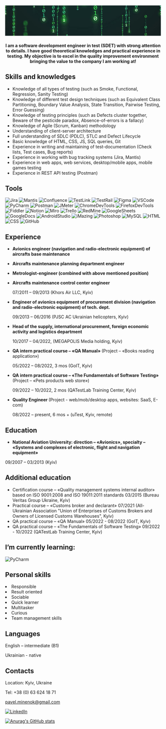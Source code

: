 [![Header](https://github.com/minenokpp/minenokpp/blob/master/assets/matrix_intro_cutted.jpg)](https://www.linkedin.com/in/pavel-minenok)

<center>

#### I am a software development engineer in test (SDET) with strong attention to details. I have good theoretical knowledges and practical experience in testing. My objective is to excel in the quality improvement environment bringing the value to the company I am working at!

</center>

## Skills and knowledges

- Knowledge of all types of testing (such as Smoke, Functional,
  Regression, Sanity Testing)
- Knowledge of different test design techniques (such as
  Equivalent Class Partitioning, Boundary Value Analysis, State
  Transition, Pairwise Testing, Error Guessing)
- Knowledge of testing principles (such as Defects cluster
  together, Beware of the pesticide paradox, Absence-of-errors is
  a fallacy)
- Knowledge of Agile (Scrum, Kanban) methodology
- Understanding of client-server architecture
- Full understanding of SDLC (PDLC), STLC and Defect Lifecycle
- Basic knowledge of HTML, CSS, JS, SQL queries, Git
- Experience in writing and maintaining of test-documentation
  (Check lists, Test cases, Bug reports)
- Experience in working with bug tracking systems (Jira, Mantis)
- Experience in web apps, web services, desktop/mobile apps,
  mobile games testing
- Experience in REST API testing (Postman)

## Tools

![Jira](https://img.shields.io/badge/-Jira-090909?style=for-the-badge&logo=Jira&logoColor=47C5FB)
![Mantis](https://img.shields.io/badge/-Mantis-090909?style=for-the-badge&logo=OpenBugBounty&logoColor=00D1B2)
![Confluence](https://img.shields.io/badge/-Confluence-090909?style=for-the-badge&logo=Confluence&logoColor=47C5FB)
![TestLink](https://img.shields.io/badge/-TestLink-090909?style=for-the-badge&logo=Chainlink&logoColor=FCC624)
![TestRail](https://img.shields.io/badge/-TestRail-090909?style=for-the-badge&logo=TrainerRoad&logoColor=154360)
![Figma](https://img.shields.io/badge/-Figma-090909?style=for-the-badge&logo=Figma&logoColor=A569BD)
![VSCode](https://img.shields.io/badge/-VSCode-090909?style=for-the-badge&logo=VisualStudioCode&logoColor=2E86C1)
![PyCharm](https://img.shields.io/badge/-PyCharm-090909?style=for-the-badge&logo=PyCharm&logoColor=ABB2B9)
![Postman](https://img.shields.io/badge/-Postman-090909?style=for-the-badge&logo=postman&logoColor=FF6C37)
![JMeter](https://img.shields.io/badge/-JMeter-090909?style=for-the-badge&logo=ApacheJMeter&logoColor=D22128)
![ChromeDevTools](https://img.shields.io/badge/-Chrome_DT-090909?style=for-the-badge&logo=GoogleChrome&logoColor=4285F4)
![FirefoxDevTools](https://img.shields.io/badge/-Firefox_DT-090909?style=for-the-badge&logo=FirefoxBrowser&logoColor=FF7139)
![Fiddler](https://img.shields.io/badge/-Fiddler-090909?style=for-the-badge&logo=FoursquareCityGuide&logoColor=18A303)
![Notion](https://img.shields.io/badge/-Notion-090909?style=for-the-badge&logo=Notion&logoColor=FFFFFF)
![Miro](https://img.shields.io/badge/-Miro-090909?style=for-the-badge&logo=Miro&logoColor=FABE04)
![Trello](https://img.shields.io/badge/-Trello-090909?style=for-the-badge&logo=Trello&logoColor=0052CC)
![RedMine](https://img.shields.io/badge/-RedMine-090909?style=for-the-badge&logo=RedMine&logoColor=B32024)
![GoogleSheets](https://img.shields.io/badge/-Google_Sheets-090909?style=for-the-badge&logo=GoogleSheets&logoColor=34A853)
![GoogleDocs](https://img.shields.io/badge/-Google_Docs-090909?style=for-the-badge&logo=GoogleSheets&logoColor=47C5FB)
![AndroidStudio](https://img.shields.io/badge/-Android_Studio-090909?style=for-the-badge&logo=AndroidStudio&logoColor=3DDC84)
![iMazing](https://img.shields.io/badge/-iMazing-090909?style=for-the-badge&logo=Statuspage&logoColor=DC04FA)
![Photoshop](https://img.shields.io/badge/-Adobe_Photoshop-090909?style=for-the-badge&logo=AdobePhotoshop&logoColor=31A8FF)
![MySQL](https://img.shields.io/badge/-MYSQL-090909?style=for-the-badge&logo=MySQL&logoColor=4479A1)
![HTML](https://img.shields.io/badge/-HTML-090909?style=for-the-badge&logo=HTML5&logoColor=E34F26)
![CSS](https://img.shields.io/badge/-CSS-090909?style=for-the-badge&logo=CSS3&logoColor=1572B6)
![GitHub](https://img.shields.io/badge/-GitHub-090909?style=for-the-badge&logo=GitHub&logoColor=FFFFFF)

## Experience

<b>

- Avionics engineer (navigation and radio-electronic equipment) of aircrafts base maintenance
- Aircrafts maintenance planning department engineer
- Metrologist-engineer (combined with above mentioned position)
- Aircrafts maintenance control center engineer</b>

  07/2011 – 09/2013 (Khors Air LLC, Kyiv)

<b>

- Engineer of avionics equipment of procurement division
  (navigation and radio-electronic equipment) of tech. dept.</b>

  09/2013 – 06/2016 (PJSC AC Ukrainian helicopters, Kyiv)

<b>

- Head of the supply, international procurement, foreign economic activity and logistics department </b>

  10/2017 – 04/2022, (MEGAPOLIS Media holding, Kyiv)

<b>

- QA intern practical course – «QA Manual» </b>
  (Project – «Books reading application»)

  05/2022 – 08/2022, 3 mos (GoIT, Kyiv)

<b>

- QA intern practical course – «The Fundamentals of Software Testing» </b>
  (Project – «Pets products web store»)

  09/2022 – 10/2022, 2 mos (QATestLab Training Center, Kyiv)

<b>

- Quality Engineer </b>
  (Project - web/mob/desktop apps, websites: SaaS, E-com)

  08/2022 – present, 6 mos + (uTest, Kyiv, remote)

## Education

<b>
 
 - National Aviation University: direction – «Avionics», specialty –
 «Systems and complexes of electronic, flight and navigation
 equipment»</b>

09/2007 – 03/2013 (Kyiv)

## Additional education

- Certification course – «Quality management systems internal
  auditor» based on ISO 9001:2008 and ISO 19011:2011 standards
  03/2015 (Bureau Veritas Group Ukraine, Kyiv)
- Practical course – «Customs broker and declarant»
  07/2021 (All-Ukrainian Association "Union of Enterprises of Customs
  Brokers and Owners of Licensed Customs Warehouses", Kyiv)
- QA practical course – «QA Manual»
  05/2022 - 08/2022 (GoIT, Kyiv)
- QA practical course – «The Fundamentals of Software Testing»
  09/2022 - 10/2022 (QATestLab Training Center, Kyiv)

## I’m currently learning:

![PyCharm](https://img.shields.io/badge/-PyCharm-090909?style=for-the-badge&logo=PyCharm&logoColor=ABB2B9)

## Personal skills

<li>Responsible</li>
<li>Result oriented</li>
<li>Sociable</li>
<li>Quick learner</li>
<li>Multitasker</li>
<li>Curious</li>
<li>Team management skills</li>

## Languages

English – intermediate (B1)

Ukrainian - native

## Contacts

Location: Kyiv, Ukraine

Tel: +38 (0) 63 624 18 71

pavel.minenok@gmail.com

[![LinkedIn](https://img.shields.io/badge/-LinkedIn-090909?style=for-the-badge&logo=LinkedIn&logoColor=0A66C2)](https://www.linkedin.com/in/pavel-minenok)

[![Anurag's GitHub stats](https://github-readme-stats.vercel.app/api?username=minenokpp&show_icons=true&theme=highcontrast)](https://github.com/anuraghazra/github-readme-stats)
